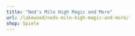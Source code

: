 ```yaml
---
title: "Ned's Mile High Magic and More"
url: /lakewood/neds-mile-high-magic-and-more/
shop: Spiele
---
```

